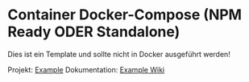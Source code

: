 # Container Docker-Compose (NPM Ready ODER Standalone)

Dies ist ein Template und sollte nicht in Docker ausgeführt werden!

Projekt: [Example](https://example.com)
Dokumentation: [Example Wiki](https://example.com)